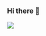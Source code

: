 ### Hi there 👋

<a href="https://wjh2144.tistory.com/" target="_blank"><img src="https://img.shields.io/badge/Blog-31A8FF?style=#DB3552&logo=Blog&logoColor=White"/></a>

